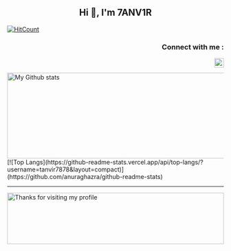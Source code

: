 
<h2 align="center">Hi 👋, I'm 7ANV1R</h1>

[![HitCount](http://hits.dwyl.com/tanvir7878/tanvir7878.svg)](http://hits.dwyl.com/tanvir7878/tanvir7878)


<h3 align="right">Connect with me :</h3>

<a href="https://twitter.com/Tanvir_ibnmizan">
  <img align="right" alt="Tanvir Ibn Mizan - Twitter" width="22px" src="https://upload.wikimedia.org/wikipedia/sco/9/9f/Twitter_bird_logo_2012.svg"/>
</a>
<br/>
<br/>
 <img alt="My Github stats" align="center" border-radius="40px" width="800px" height="200px" src="https://github-readme-stats.vercel.app/api?username=tanvir7878&count_private=true&show_icons=true&hide_border=true&theme=react" href="https://github.com/tanvir7878"/>
 [![Top Langs](https://github-readme-stats.vercel.app/api/top-langs/?username=tanvir7878&layout=compact)](https://github.com/anuraghazra/github-readme-stats)&nbsp;


---

<img height="120" alt="Thanks for visiting my profile" width="100%" src="https://github.com/dibyendu415/dibyendu415/blob/master/marquee.svg" />

